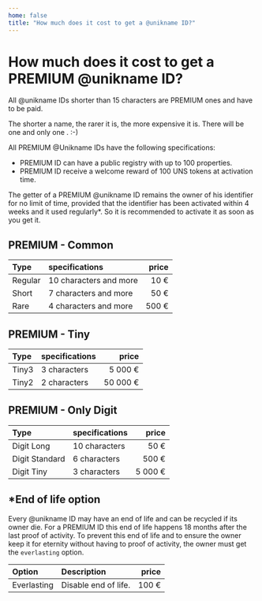 ```yaml
---
home: false
title: "How much does it cost to get a @unikname ID?"
---
```


# How much does it cost to get a PREMIUM @unikname ID?

All @unikname IDs shorter than 15 characters are PREMIUM ones and have to be paid. 

The shorter a name, the rarer it is, the more expensive it is. There will be one and only one <un id="@bob"/>. :-) 

All PREMIUM @Unikname IDs have the following specifications: 
- PREMIUM ID can have a public registry with up to 100 properties. 
- PREMIUM ID receive a welcome reward of 100 UNS tokens at activation time.

The getter of a PREMIUM @unikname ID remains the owner of his identifier for no limit of time, provided that the identifier has been activated within 4 weeks and it used regularly*. So it is recommended to activate it as soon as you get it.

## PREMIUM - Common

| Type | specifications | price |
| :- | :- | -: |
| Regular | 10 characters and more | 10 € |
| Short | 7 characters and more | 50 € |
| Rare | 4 characters and more | 500 € |

## PREMIUM - Tiny

| Type | specifications | price |
| :- | :- | -: |
| Tiny3  | 3 characters | 5 000 € |
| Tiny2  | 2 characters | 50 000 € |

## PREMIUM - Only Digit

| Type | specifications | price |
| :- | :- | -: |
| Digit Long  | 10 characters | 50 € |
| Digit Standard  | 6 characters | 500 € |
| Digit Tiny  | 3 characters | 5 000 € |

## *End of life option

Every @unikname ID may have an end of life and can be recycled if its owner die. For a PREMIUM ID this end of life happens 18 months after the last proof of activity. To prevent this end of life and to ensure the owner keep it for eternity without having to proof of activity, the owner must get the `everlasting` option.

| Option | Description | price |
| :- | :- | -: |
| Everlasting  | Disable end of life. | 100 € |
